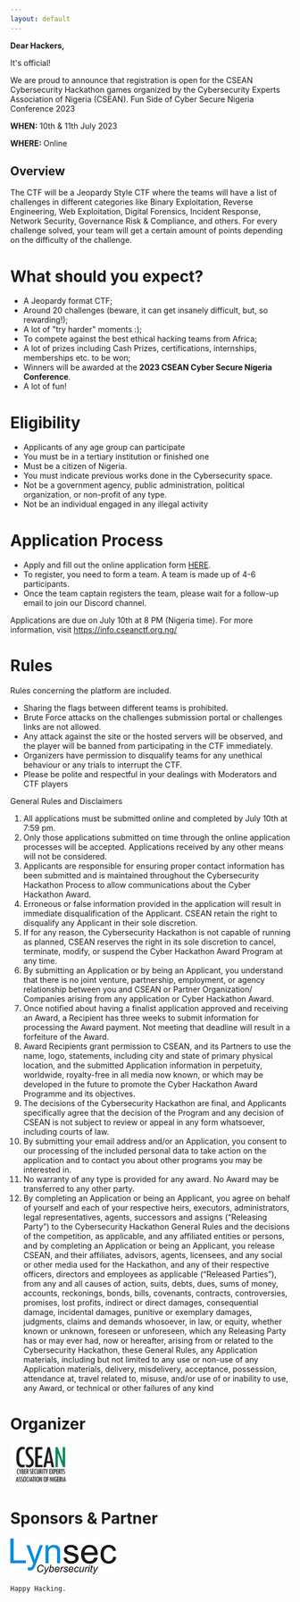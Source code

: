 ```yaml
---
layout: default
---
```


**Dear Hackers,**

It's official!

 
We are proud to announce that registration is open for the CSEAN Cybersecurity Hackathon games organized by the Cybersecurity Experts Association of Nigeria (CSEAN). Fun Side of Cyber Secure Nigeria Conference 2023 

 

**WHEN:** 10th & 11th July 2023

**WHERE:** Online

## Overview
The CTF will be a Jeopardy Style CTF where the teams will have a list of challenges in different categories like Binary Exploitation, Reverse Engineering, Web Exploitation, Digital Forensics, Incident Response, Network Security, Governance Risk & Compliance, and others. For every challenge solved, your team will get a certain amount of points depending on the difficulty of the challenge.


# What should you expect?

* A Jeopardy format CTF;
* Around 20 challenges (beware, it can get insanely difficult, but, so rewarding!);
* A lot of "try harder" moments :);
* To compete against the best ethical hacking teams from Africa;
* A lot of prizes including Cash Prizes, certifications, internships, memberships etc. to be won;
* Winners will be awarded at the **2023 CSEAN Cyber Secure Nigeria Conference**.
* A lot of fun!

# Eligibility 

* Applicants of any age group can participate
* You must be in a tertiary institution or finished one
* Must be a citizen of Nigeria.
* You must indicate previous works done in the Cybersecurity space.
* Not be a government agency, public administration, political organization, or non-profit of any type.
* Not be an individual engaged in any illegal activity

# Application Process

* Apply and fill out the online application form [HERE](https://docs.google.com/forms/d/e/1FAIpQLSdgKk7jWC04O7QHQtriNEQyC-L2Kkug_WzVbAyaGTjPohzycw/viewform).
* To register, you need to form a team. A team is made up of 4-6 participants.
* Once the team captain registers the team, please wait for a follow-up email to join our Discord channel.

Applications are due on July 10th at 8 PM (Nigeria time). For more information, visit https://info.cseanctf.org.ng/

# Rules 
Rules concerning the platform are included.
- Sharing the flags between different teams is prohibited.
- Brute Force attacks on the challenges submission portal or challenges links are not allowed.
- Any attack against the site or the hosted servers will be observed, and the player will be banned from participating in the CTF immediately.
- Organizers have permission to disqualify teams for any unethical behaviour or any trials to interrupt the CTF.
- Please be polite and respectful in your dealings with Moderators and CTF players

General Rules and Disclaimers

1. All applications must be submitted online and completed by July 10th at 7:59 pm.
2. Only those applications submitted on time through the online application processes will be accepted. Applications received by any other means will not be considered.
3. Applicants are responsible for ensuring proper contact information has been submitted and is maintained throughout the Cybersecurity Hackathon Process to allow communications about the Cyber Hackathon Award.
4. Erroneous or false information provided in the application will result in immediate disqualification of the Applicant. CSEAN retain the right to disqualify any Applicant in their sole discretion.
5. If for any reason, the Cybersecurity Hackathon is not capable of running as planned, CSEAN reserves the right in its sole discretion to cancel, terminate, modify, or suspend the Cyber Hackathon Award Program at any time.
6. By submitting an Application or by being an Applicant, you understand that there is no joint venture, partnership, employment, or agency relationship between you and CSEAN or Partner Organization/ Companies arising from any application or Cyber Hackathon Award.
7. Once notified about having a finalist application approved and receiving an Award, a Recipient has three weeks to submit information for processing the Award payment. Not meeting that deadline will result in a forfeiture of the Award.
8. Award Recipients grant permission to CSEAN, and its Partners to use the name, logo, statements, including city and state of primary physical location, and the submitted Application information in perpetuity, worldwide, royalty-free in all media now known, or which may be developed in the future to promote the Cyber Hackathon Award Programme and its objectives.
9. The decisions of the Cybersecurity Hackathon are final, and Applicants specifically agree that the decision of the Program and any decision of CSEAN is not subject to review or appeal in any form whatsoever, including courts of law.
10. By submitting your email address and/or an Application, you consent to our processing of the included personal data to take action on the application and to contact you about other programs you may be interested in.
11. No warranty of any type is provided for any award. No Award may be transferred to any other party.
12. By completing an Application or being an Applicant, you agree on behalf of yourself and each of your respective heirs, executors, administrators, legal representatives, agents, successors and assigns (“Releasing Party”) to the Cybersecurity Hackathon General Rules and the decisions of the competition, as applicable, and any affiliated entities or persons, and by completing an Application or being an Applicant, you release CSEAN, and their affiliates, advisors, agents, licensees, and any social or other media used for the Hackathon, and any of their respective officers, directors and employees as applicable (“Released Parties”), from any and all causes of action, suits, debts, dues, sums of money, accounts, reckonings, bonds, bills, covenants, contracts, controversies, promises, lost profits, indirect or direct damages, consequential damage, incidental damages, punitive or exemplary damages, judgments, claims and demands whosoever, in law, or equity, whether known or unknown, foreseen or unforeseen, which any Releasing Party has or may ever had, now or hereafter, arising from or related to the Cybersecurity Hackathon, these General Rules, any Application materials, including but not limited to any use or non-use of any Application materials, delivery, misdelivery, acceptance, possession, attendance at, travel related to, misuse, and/or use of or inability to use, any Award, or technical or other failures of any kind

# Organizer

![CSEAN](https://raw.githubusercontent.com/cyberexpertsng/csean/master/assets/images/sixchan2.png)

# Sponsors & Partner
![LYNSEC](https://raw.githubusercontent.com/cyberexpertsng/csean/master/assets/images/lynsec-d.png)

```
Happy Hacking.
```
